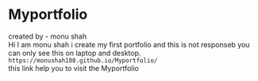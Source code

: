 # Myportfolio
created by - monu shah 
<br>
Hi
I am monu shah i create my first portfolio and
this is not responseb you can only see this on laptop and desktop.
`https://monushah108.github.io/Myportfolio/` 
<br>
this link help you to visit the Myportfolio
